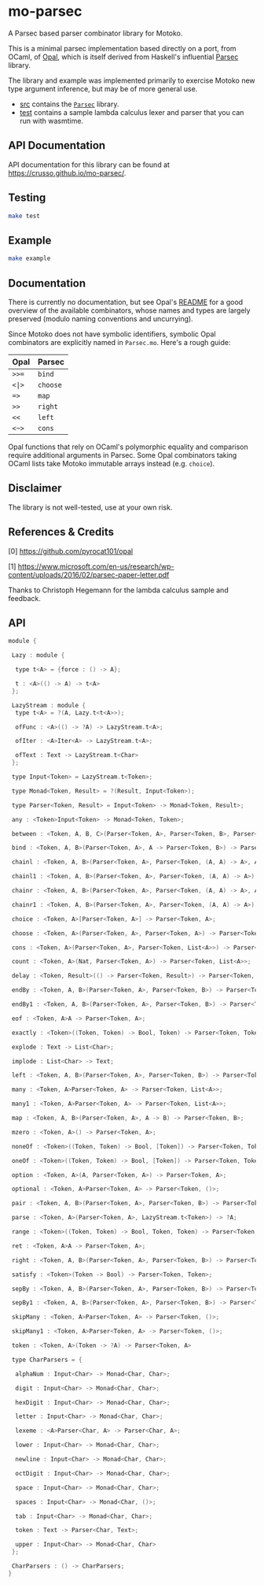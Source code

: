 # mo-parsec

A Parsec based parser combinator library for Motoko.

This is a minimal parsec implementation based directly on a port, from OCaml, of
[Opal](0), which is itself derived from Haskell's influential [Parsec](1) library.

The library and example was implemented primarily to exercise Motoko new type argument inference, but may be of more general use.

* [src](src) contains the [`Parsec`](src/Parsec.mo) library.
* [test](test) contains a sample lambda calculus lexer and parser that you can run with wasmtime.

## API Documentation

API documentation for this library can be found at  https://crusso.github.io/mo-parsec/.


## Testing

```bash
make test
```

## Example

```bash
make example
```

## Documentation

There is currently no documentation, but see
Opal's [README](https://github.com/pyrocat101/opal/README.md) for a good overview of the available combinators, whose names
and types are largely preserved (modulo naming conventions and uncurrying).

Since Motoko does not have symbolic identifiers, symbolic Opal combinators are explicitly named in `Parsec.mo`. Here's a rough guide:


| Opal | Parsec  |
|------|---------|
| `>>=` | `bind` |
| `<\|>` | `choose` |
| `=>`  | `map` |
| `>>`  | `right` |
| `<<`  | `left` |
| `<~>` | `cons` |

Opal functions that rely on OCaml's polymorphic equality and comparison require additional arguments in Parsec. Some Opal combinators taking OCaml lists
take Motoko immutable arrays instead (e.g. `choice`).


## Disclaimer

The library is not well-tested, use at your own risk.

## References & Credits

[0] https://github.com/pyrocat101/opal

[1] https://www.microsoft.com/en-us/research/wp-content/uploads/2016/02/parsec-paper-letter.pdf

Thanks to Christoph Hegemann for the lambda calculus sample and feedback.

## API

```swift
module {

 Lazy : module {

  type t<A> = {force : () -> A};

  t : <A>(() -> A) -> t<A>
 };

 LazyStream : module {
  type t<A> = ?(A, Lazy.t<t<A>>);

  ofFunc : <A>(() -> ?A) -> LazyStream.t<A>;

  ofIter : <A>Iter<A> -> LazyStream.t<A>;

  ofText : Text -> LazyStream.t<Char>
 };

 type Input<Token> = LazyStream.t<Token>;

 type Monad<Token, Result> = ?(Result, Input<Token>);

 type Parser<Token, Result> = Input<Token> -> Monad<Token, Result>;

 any : <Token>Input<Token> -> Monad<Token, Token>;

 between : <Token, A, B, C>(Parser<Token, A>, Parser<Token, B>, Parser<Token, C>) -> Parser<Token, B>;

 bind : <Token, A, B>(Parser<Token, A>, A -> Parser<Token, B>) -> Parser<Token, B>;

 chainl : <Token, A, B>(Parser<Token, A>, Parser<Token, (A, A) -> A>, A) -> Parser<Token, A>;

 chainl1 : <Token, A, B>(Parser<Token, A>, Parser<Token, (A, A) -> A>) -> Parser<Token, A>;

 chainr : <Token, A, B>(Parser<Token, A>, Parser<Token, (A, A) -> A>, A) -> Parser<Token, A>;

 chainr1 : <Token, A, B>(Parser<Token, A>, Parser<Token, (A, A) -> A>) -> Parser<Token, A>;

 choice : <Token, A>[Parser<Token, A>] -> Parser<Token, A>;

 choose : <Token, A>(Parser<Token, A>, Parser<Token, A>) -> Parser<Token, A>;

 cons : <Token, A>(Parser<Token, A>, Parser<Token, List<A>>) -> Parser<Token, List<A>>;

 count : <Token, A>(Nat, Parser<Token, A>) -> Parser<Token, List<A>>;

 delay : <Token, Result>(() -> Parser<Token, Result>) -> Parser<Token, Result>;

 endBy : <Token, A, B>(Parser<Token, A>, Parser<Token, B>) -> Parser<Token, List<A>>;

 endBy1 : <Token, A, B>(Parser<Token, A>, Parser<Token, B>) -> Parser<Token, List<A>>;

 eof : <Token, A>A -> Parser<Token, A>;

 exactly : <Token>((Token, Token) -> Bool, Token) -> Parser<Token, Token>;

 explode : Text -> List<Char>;

 implode : List<Char> -> Text;

 left : <Token, A, B>(Parser<Token, A>, Parser<Token, B>) -> Parser<Token, A>;

 many : <Token, A>Parser<Token, A> -> Parser<Token, List<A>>;

 many1 : <Token, A>Parser<Token, A> -> Parser<Token, List<A>>;

 map : <Token, A, B>(Parser<Token, A>, A -> B) -> Parser<Token, B>;

 mzero : <Token, A>() -> Parser<Token, A>;

 noneOf : <Token>((Token, Token) -> Bool, [Token]) -> Parser<Token, Token>;

 oneOf : <Token>((Token, Token) -> Bool, [Token]) -> Parser<Token, Token>;

 option : <Token, A>(A, Parser<Token, A>) -> Parser<Token, A>;

 optional : <Token, A>Parser<Token, A> -> Parser<Token, ()>;

 pair : <Token, A, B>(Parser<Token, A>, Parser<Token, B>) -> Parser<Token, (A, B)>;

 parse : <Token, A>(Parser<Token, A>, LazyStream.t<Token>) -> ?A;

 range : <Token>((Token, Token) -> Bool, Token, Token) -> Parser<Token, Token>;

 ret : <Token, A>A -> Parser<Token, A>;

 right : <Token, A, B>(Parser<Token, A>, Parser<Token, B>) -> Parser<Token, B>;

 satisfy : <Token>(Token -> Bool) -> Parser<Token, Token>;

 sepBy : <Token, A, B>(Parser<Token, A>, Parser<Token, B>) -> Parser<Token, List<A>>;

 sepBy1 : <Token, A, B>(Parser<Token, A>, Parser<Token, B>) -> Parser<Token, List<A>>;

 skipMany : <Token, A>Parser<Token, A> -> Parser<Token, ()>;

 skipMany1 : <Token, A>Parser<Token, A> -> Parser<Token, ()>;

 token : <Token, A>(Token -> ?A) -> Parser<Token, A>

 type CharParsers = {

  alphaNum : Input<Char> -> Monad<Char, Char>;

  digit : Input<Char> -> Monad<Char, Char>;

  hexDigit : Input<Char> -> Monad<Char, Char>;

  letter : Input<Char> -> Monad<Char, Char>;

  lexeme : <A>Parser<Char, A> -> Parser<Char, A>;

  lower : Input<Char> -> Monad<Char, Char>;

  newline : Input<Char> -> Monad<Char, Char>;

  octDigit : Input<Char> -> Monad<Char, Char>;

  space : Input<Char> -> Monad<Char, Char>;

  spaces : Input<Char> -> Monad<Char, ()>;

  tab : Input<Char> -> Monad<Char, Char>;

  token : Text -> Parser<Char, Text>;

  upper : Input<Char> -> Monad<Char, Char>
 };

 CharParsers : () -> CharParsers;
}
```


